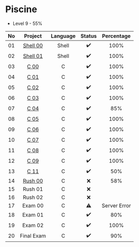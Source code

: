 # Piscine

- Level 9 - 55%

| No |   Project  | Language | Status | Percentage |
|:--:|:----------:|:--------:|:------:|:----------:|
| 01 | [Shell 00](https://github.com/WoosungMichael/Piscine/tree/main/Shell_00)   |   Shell  |    ✔️   |      100%     |
| 02 | [Shell 01](https://github.com/WoosungMichael/Piscine/tree/main/Shell_01)   |   Shell  |    ✔️   |      100%     |
| 03 | [C 00](https://github.com/WoosungMichael/Piscine/tree/main/C_00)       |     C    |    ✔️   |      100%     |
| 04 | [C 01](https://github.com/WoosungMichael/Piscine/tree/main/C_01)       |     C    |    ✔️   |      100%     |
| 05 | [C 02](https://github.com/WoosungMichael/Piscine/tree/main/C_02)       |     C    |    ✔️   |      100%     |
| 06 | [C 03](https://github.com/WoosungMichael/Piscine/tree/main/C_03)       |     C    |    ✔️   |      100%     |
| 07 | [C 04](https://github.com/WoosungMichael/Piscine/tree/main/C_04)       |     C    |    ✔️   |      85%      |
| 08 | [C 05](https://github.com/WoosungMichael/Piscine/tree/main/C_05)       |     C    |    ✔️   |      100%     |
| 09 | [C 06](https://github.com/WoosungMichael/Piscine/tree/main/C_06)       |     C    |    ✔️   |      100%     |
| 10 | [C 07](https://github.com/WoosungMichael/Piscine/tree/main/C_07)       |     C    |    ✔️   |      100%     |
| 11 | [C 08](https://github.com/WoosungMichael/Piscine/tree/main/C_08)       |     C    |    ✔️   |      100%     |
| 12 | [C 09](https://github.com/WoosungMichael/Piscine/tree/main/C_09)       |     C    |    ✔️   |      100%     |
| 13 | [C 11](https://github.com/WoosungMichael/Piscine/tree/main/C_11)       |     C    |    ✔️   |      50%     |
| 14 | [Rush 00](https://github.com/WoosungMichael/Piscine/tree/main/Rush_00)    |     C    |    ❌   |      58%     |
| 15 | Rush 01    |     C    |    ❌   |           |
| 16 | Rush 02    |     C    |    ❌   |           |
| 17 | Exam 00    |     C    |    ⚠    |     Server Error     |
| 18 | Exam 01    |     C    |    ✔️   |     80%     |
| 19 | Exam 02    |     C    |    ✔️   |     100%     |
| 20 | Final Exam |     C    |    ✔️   |     90%     |
